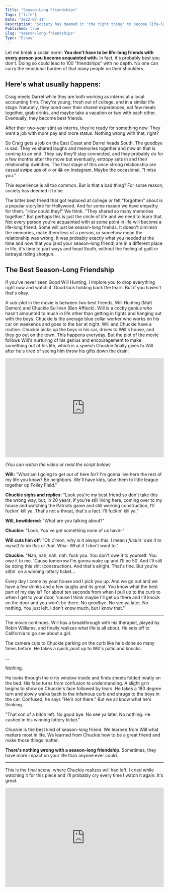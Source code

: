 ```yaml
---
Title: "Season-Long Friendships"
Tags: ["life"]
Date: "2022-07-11"
Description: "Society has deemed it 'the right thing' to become life-long friends with every acquaintance you have. This can lead to too much emotional burden and shallow friendships. Instead, we need to advocate more for season-long friendships."
Published: true
Slug: "season-long-friendships"
Type: "Essay"
---
```

Let me break a social norm: **You don't have to be life-long friends with every person you become acquainted with.** In fact, it's probably best you don't. Doing so could lead to 100 "friendships" with no depth. No one can carry the emotional burden of that many people on their shoulders.

## Here's what usually happens:

Craig meets Darrel while they are both working as interns at a local accounting firm. They're young, fresh out of college, and in a similar life stage. Naturally, they bond over their shared experiences, eat few meals together, grab drinks, and maybe take a vacation or two with each other. Eventually, they become best friends.

After their two-year stint as interns, they're ready for something new. They want a job with more pay and more status. Nothing wrong with that, right?

So Craig gets a job on the East Coast and Darrel heads South. The goodbye is sad. They've shared laughs and memories together and now all that is coming to an end. They say they'll stay connected, and they probably do for a few months after the move but eventually, entropy sets in and their relationship dwindles. The final stage of this once strong relationship are casual swipe ups of 🔥  or 😂 on Instagram. Maybe the occasional, "I miss you."

This experience is all too common. But is that a bad thing? For some reason, society has deemed it to be.

The bitter best friend that got replaced at college or felt "forgotten" about is a popular storyline for Hollywood. And for some reason we have empathy for them. "How could they!" We think. "They shared so many memories together." But perhaps this is just the circle of life and we need to learn that. Not every person you're acquainted with at some point in life will become a life-long friend. Some will just be season-long friends. It doesn't diminish the memories, make them less of a person, or somehow mean the relationship was wrong. It was probably exactly what you needed at the time and now that you (and your season-long friend) are in a different place in life, it's time to part ways and head South, without the feeling of guilt or betrayal riding shotgun.

## The Best Season-Long Friendship
If you've never seen Good Will Hunting, I implore you to drop everything right now and watch it. Good luck holding back the tears. But if you haven't that's okay.

A sub-plot in the movie is between two best friends, Will Hunting (Matt Damon) and Chuckie Sullivan (Ben Affleck). Will is a cocky genius who hasn't amounted to much in life other than getting in fights and hanging out with the boys. Chuckie is the average blue collar worker who works on his car on weekends and goes to the bar at night. Will and Chuckie have a routine. Chuckie picks up the boys in his car, drives to Will's house, and they go out on the town. This happens everyday. But the plot of the movie follows Will's nurturing of his genius and encouragement to make something out of his life, which is a speech Chuckie finally gives to Will after he's tired of seeing him throw his gifts down the drain:

<iframe width="100%" height="315" src="https://www.youtube.com/embed/Xv7eeMikM_w?start=72" title="YouTube video player" frameborder="0" allow="accelerometer; autoplay; clipboard-write; encrypted-media; gyroscope; picture-in-picture" allowfullscreen></iframe>

*(You can watch the video or read the script below)*

**Will:** "What am I going to get out of here for? I'm gonna live here the rest of my life you know? Be neighbors. We'll have kids, take them to little league together up Folley Field."

**Chuckie sighs and replies:** "Look you're my best friend so don't take this the wrong way, but, in 20 years, if you're still living here, coming over to my house and watching the Patriots game and still working construction, I'll fuckin' kill ya. That's not a threat, that's a fact. I'll fuckin' kill ya."

**Will, bewildered:** "What are you talking about?"

**Chuckie:** "Look. You've got something none of us have–"

**Will cuts him off**: "Oh c'mon, why is it always this. I mean *I fuckin' owe it to myself to do this or that*. Wha- What if I don't want to."

**Chuckie:** "Nah, nah, nah, nah, fuck you. You don't owe it to yourself. You owe it to me. 'Cause tomorrow I'm gonna wake up and I'll be 50.  And I'll still be doing this shit (construction). And that's alright. That's fine. But you're sittin' on a winning lottery ticket...

Every day I come by your house and I pick you up. And we go out and we have a few drinks and a few laughs and its great. You know what the best part of my day is? For about ten seconds from when I pull up to the curb to when I get to your door, 'cause I think maybe I'll get up there and I'll knock on the door and you won't be there. No goodbye. No see ya later. No nothing. You just left. I don't know much, but I know that."

---

The movie continues. Will has a breakthrough with his therapist, played by Robin Williams, and finally realizes what life is all about. He sets off to California to go see about a girl.

The camera cuts to Chuckie parking on the curb like he's done so many times before. He takes a quick jaunt up to Will's patio and knocks.

...

Nothing.

He looks through the dirty window inside and finds sheets folded neatly on the bed. His face turns from confusion to understanding. A slight grin begins to show on Chuckie's face followed by tears. He takes a 180 degree turn and slowly walks back to the infamous curb and shrugs to the boys in the car. Confused, he says "He's not there." But we all know what he's thinking.

"That son of a bitch left. No good bye. No see ya later. No nothing. He cashed in his winning lottery ticket."

Chuckie is the best kind of season-long friend. We learned from Will what matters most in life. We learned from Chuckie how to be a great friend and make those things matter.

**There's nothing wrong with a season-long friendship**. Sometimes, they have more impact on your life than anyone ever could.

---

This is the final scene, where Chuckie realizes will had left. I cried while watching it for this piece and I'll probably cry every time I watch it again. It's great.

<iframe width="100%" height="315" src="https://www.youtube.com/embed/49TeSoo4Sx8" title="YouTube video player" frameborder="0" allow="accelerometer; autoplay; clipboard-write; encrypted-media; gyroscope; picture-in-picture" allowfullscreen></iframe>
